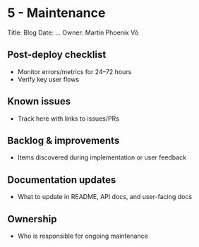 # 5 - Maintenance

Title: Blog
Date: ...
Owner: Martin Phoenix Võ

## Post-deploy checklist

- Monitor errors/metrics for 24–72 hours
- Verify key user flows

## Known issues

- Track here with links to issues/PRs

## Backlog & improvements

- Items discovered during implementation or user feedback

## Documentation updates

- What to update in README, API docs, and user-facing docs

## Ownership

- Who is responsible for ongoing maintenance
